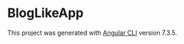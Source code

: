 # BlogLikeApp

This project was generated with [Angular CLI](https://github.com/angular/angular-cli) version 7.3.5.
